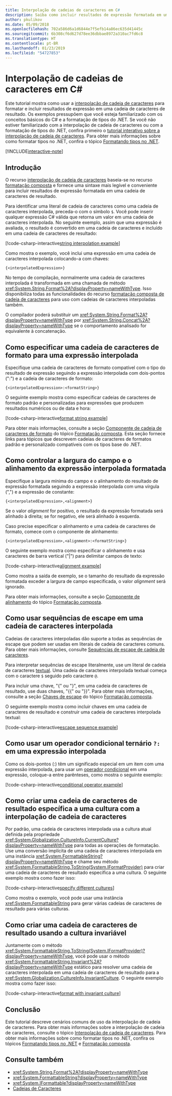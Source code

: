 ```yaml
---
title: Interpolação de cadeias de caracteres em C#
description: Saiba como incluir resultados de expressão formatada em uma cadeia de caracteres de resultado em C# com a interpolação de cadeia de caracteres.
author: pkulikov
ms.date: 05/09/2018
ms.openlocfilehash: 702a586d6a1d6844e7f5efb14a86ec635d41445c
ms.sourcegitcommit: 6b308cf6d627d78ee36dbbae8972a310ac7fd6c8
ms.translationtype: HT
ms.contentlocale: pt-BR
ms.lasthandoff: 01/23/2019
ms.locfileid: "54727853"
---
```

# <a name="string-interpolation-in-c"></a>Interpolação de cadeias de caracteres em C# #

Este tutorial mostra como usar a [interpolação de cadeia de caracteres](../language-reference/tokens/interpolated.md) para formatar e incluir resultados de expressão em uma cadeia de caracteres de resultado. Os exemplos pressupõem que você esteja familiarizado com os conceitos básicos do C# e a formatação de tipos do .NET. Se você não estiver familiarizado com a interpolação de cadeia de caracteres ou com a formatação de tipos do .NET, confira primeiro o [tutorial interativo sobre a interpolação de cadeia de caracteres](../tutorials/intro-to-csharp/interpolated-strings.yml). Para obter mais informações sobre como formatar tipos no .NET, confira o tópico [Formatando tipos no .NET](../../standard/base-types/formatting-types.md).

[!INCLUDE[interactive-note](~/includes/csharp-interactive-note.md)]

## <a name="introduction"></a>Introdução

O recurso [interpolação de cadeia de caracteres](../language-reference/tokens/interpolated.md) baseia-se no recurso [formatação composta](../../standard/base-types/composite-formatting.md) e fornece uma sintaxe mais legível e conveniente para incluir resultados de expressão formatada em uma cadeia de caracteres de resultado.

Para identificar uma literal de cadeia de caracteres como uma cadeia de caracteres interpolada, preceda-o com o símbolo `$`. Você pode inserir qualquer expressão C# válida que retorna um valor em uma cadeia de caracteres interpolada. No seguinte exemplo, assim que uma expressão é avaliada, o resultado é convertido em uma cadeia de caracteres e incluído em uma cadeia de caracteres de resultado:

[!code-csharp-interactive[string interpolation example](~/samples/snippets/csharp/tutorials/string-interpolation/Program.cs#1)]

Como mostra o exemplo, você inclui uma expressão em uma cadeia de caracteres interpolada colocando-a com chaves:

```
{<interpolatedExpression>}
```

No tempo de compilação, normalmente uma cadeia de caracteres interpolada é transformada em uma chamada de método <xref:System.String.Format%2A?displayProperty=nameWithType>. Isso disponibiliza todas as funcionalidades do recurso [formatação composta de cadeia de caracteres](../../standard/base-types/composite-formatting.md) para uso com cadeias de caracteres interpoladas também.

O compilador poderá substituir um <xref:System.String.Format%2A?displayProperty=nameWithType> por <xref:System.String.Concat%2A?displayProperty=nameWithType> se o comportamento analisado for equivalente à concatenação.

## <a name="how-to-specify-a-format-string-for-an-interpolated-expression"></a>Como especificar uma cadeia de caracteres de formato para uma expressão interpolada

Especifique uma cadeia de caracteres de formato compatível com o tipo do resultado de expressão seguindo a expressão interpolada com dois-pontos (":") e a cadeia de caracteres de formato:

```
{<interpolatedExpression>:<formatString>}
```

O seguinte exemplo mostra como especificar cadeias de caracteres de formato padrão e personalizadas para expressões que produzem resultados numéricos ou de data e hora:

[!code-csharp-interactive[format string example](~/samples/snippets/csharp/tutorials/string-interpolation/Program.cs#2)]

Para obter mais informações, consulte a seção [Componente de cadeia de caracteres de formato](../../standard/base-types/composite-formatting.md#format-string-component) do tópico [Formatação composta](../../standard/base-types/composite-formatting.md). Esta seção fornece links para tópicos que descrevem cadeias de caracteres de formatos padrão e personalizado compatíveis com os tipos base do .NET.

## <a name="how-to-control-the-field-width-and-alignment-of-the-formatted-interpolated-expression"></a>Como controlar a largura do campo e o alinhamento da expressão interpolada formatada

Especifique a largura mínima do campo e o alinhamento do resultado de expressão formatada seguindo a expressão interpolada com uma vírgula (",") e a expressão de constante:

```
{<interpolatedExpression>,<alignment>}
```

Se o valor *alignment* for positivo, o resultado da expressão formatada será alinhado à direita; se for negativo, ele será alinhado à esquerda.

Caso precise especificar o alinhamento e uma cadeia de caracteres de formato, comece com o componente de alinhamento:

```
{<interpolatedExpression>,<alignment>:<formatString>}
```

O seguinte exemplo mostra como especificar o alinhamento e usa caracteres de barra vertical ("|") para delimitar campos de texto:

[!code-csharp-interactive[alignment example](~/samples/snippets/csharp/tutorials/string-interpolation/Program.cs#3)]

Como mostra a saída de exemplo, se o tamanho do resultado da expressão formatada exceder a largura de campo especificada, o valor *alignment* será ignorado.

Para obter mais informações, consulte a seção [Componente de alinhamento](../../standard/base-types/composite-formatting.md#alignment-component) do tópico [Formatação composta](../../standard/base-types/composite-formatting.md).

## <a name="how-to-use-escape-sequences-in-an-interpolated-string"></a>Como usar sequências de escape em uma cadeia de caracteres interpolada

Cadeias de caracteres interpoladas dão suporte a todas as sequências de escape que podem ser usadas em literais de cadeia de caracteres comuns. Para obter mais informações, consulte [Sequências de escape de cadeia de caracteres](../programming-guide/strings/index.md#string-escape-sequences).

Para interpretar sequências de escape literalmente, use um literal de cadeia de caracteres [textual](../language-reference/tokens/verbatim.md). Uma cadeia de caracteres interpolada textual começa com o caractere `$` seguido pelo caractere `@`.

Para incluir uma chave, "{" ou "}", em uma cadeia de caracteres de resultado, use duas chaves, "{{" ou "}}". Para obter mais informações, consulte a seção [Chaves de escape](../../standard/base-types/composite-formatting.md#escaping-braces) do tópico [Formatação composta](../../standard/base-types/composite-formatting.md).

O seguinte exemplo mostra como incluir chaves em uma cadeia de caracteres de resultado e construir uma cadeia de caracteres interpolada textual:

[!code-csharp-interactive[escape sequence example](~/samples/snippets/csharp/tutorials/string-interpolation/Program.cs#4)]

## <a name="how-to-use-a-ternary-conditional-operator--in-an-interpolated-expression"></a>Como usar um operador condicional ternário `?:` em uma expressão interpolada

Como os dois-pontos (:) têm um significado especial em um item com uma expressão interpolada, para usar um [operador condicional](../language-reference/operators/conditional-operator.md) em uma expressão, coloque-a entre parênteses, como mostra o seguinte exemplo:

[!code-csharp-interactive[conditional operator example](~/samples/snippets/csharp/tutorials/string-interpolation/Program.cs#5)]

## <a name="how-to-create-a-culture-specific-result-string-with-string-interpolation"></a>Como criar uma cadeia de caracteres de resultado específica a uma cultura com a interpolação de cadeia de caracteres

Por padrão, uma cadeia de caracteres interpolada usa a cultura atual definida pela propriedade <xref:System.Globalization.CultureInfo.CurrentCulture?displayProperty=nameWithType> para todas as operações de formatação. Use uma conversão implícita de uma cadeia de caracteres interpolada em uma instância <xref:System.FormattableString?displayProperty=nameWithType> e chame seu método <xref:System.FormattableString.ToString(System.IFormatProvider)> para criar uma cadeia de caracteres de resultado específica a uma cultura. O seguinte exemplo mostra como fazer isso:

[!code-csharp-interactive[specify different cultures](~/samples/snippets/csharp/tutorials/string-interpolation/Program.cs#6)]

Como mostra o exemplo, você pode usar uma instância <xref:System.FormattableString> para gerar várias cadeias de caracteres de resultado para várias culturas.

## <a name="how-to-create-a-result-string-using-the-invariant-culture"></a>Como criar uma cadeia de caracteres de resultado usando a cultura invariável

Juntamente com o método <xref:System.FormattableString.ToString(System.IFormatProvider)?displayProperty=nameWithType>, você pode usar o método <xref:System.FormattableString.Invariant%2A?displayProperty=nameWithType> estático para resolver uma cadeia de caracteres interpolada em uma cadeia de caracteres de resultado para a <xref:System.Globalization.CultureInfo.InvariantCulture>. O seguinte exemplo mostra como fazer isso:

[!code-csharp-interactive[format with invariant culture](~/samples/snippets/csharp/tutorials/string-interpolation/Program.cs#7)]

## <a name="conclusion"></a>Conclusão

Este tutorial descreve cenários comuns de uso da interpolação de cadeia de caracteres. Para obter mais informações sobre a interpolação de cadeia de caracteres, consulte o tópico [Interpolação de cadeia de caracteres](../language-reference/tokens/interpolated.md). Para obter mais informações sobre como formatar tipos no .NET, confira os tópicos [Formatando tipos no .NET](../../standard/base-types/formatting-types.md) e [Formatação composta](../../standard/base-types/composite-formatting.md).

## <a name="see-also"></a>Consulte também

- <xref:System.String.Format%2A?displayProperty=nameWithType>
- <xref:System.FormattableString?displayProperty=nameWithType>
- <xref:System.IFormattable?displayProperty=nameWithType>
- [Cadeias de Caracteres](../programming-guide/strings/index.md)
